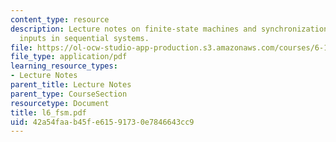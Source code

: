```yaml
---
content_type: resource
description: Lecture notes on finite-state machines and synchronization, and asynchronous
  inputs in sequential systems.
file: https://ol-ocw-studio-app-production.s3.amazonaws.com/courses/6-111-introductory-digital-systems-laboratory-spring-2006/42a54faab45fe61591730e7846643cc9_l6_fsm.pdf
file_type: application/pdf
learning_resource_types:
- Lecture Notes
parent_title: Lecture Notes
parent_type: CourseSection
resourcetype: Document
title: l6_fsm.pdf
uid: 42a54faa-b45f-e615-9173-0e7846643cc9
---
```

